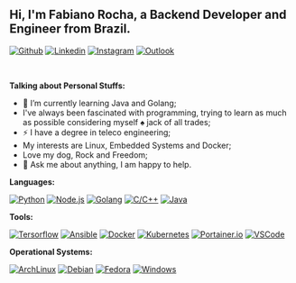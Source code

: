 ## Hi, I'm Fabiano Rocha, a Backend Developer and Engineer from Brazil.

[![Github](https://img.shields.io/badge/-Github-000?style=flat&logo=Github&logoColor=white)](https://github.com/fabiano182)
[![Linkedin](https://img.shields.io/badge/-LinkedIn-blue?style=flat&logo=Linkedin&logoColor=white)](https://www.linkedin.com/in/fabianoroch18)
[![Instagram](https://img.shields.io/badge/-Twitter-blue?style=flat&labelColor=blue&logo=twitter&logoColor=white)](https://www.twitter.com/_fabiano182)
[![Outlook](https://img.shields.io/badge/-Outlook-0078D4?style=flat&logo=Microsoft-Outlook&logoColor=white)](mailto:fabiano182@outlook.com)
<!-- [![Gmail](https://img.shields.io/badge/-Gmail-c14438?style=flat&logo=Gmail&logoColor=white)](mailto:fabiano.dev1@gmail.com) -->

&nbsp;

<!-- Talking about you -->
**Talking about Personal Stuffs:**

<!-- Any image aligned to the right. Beware the width -->
<!-- <img width="50%" height=50% align="right" alt="Github" src="https://i.pinimg.com/736x/82/93/9a/82939a6efd0f8652ef311ed84363b3fa.jpg" /> -->

- 🌱 I’m currently learning Java and Golang; 
- I've always been fascinated with programming, trying to learn as much as possible considering myself :spades: jack of all trades;
- ⚡️ I have a degree in teleco engineering;
- My interests are Linux, Embedded Systems and Docker;
- Love my dog, Rock and Freedom;
- 💬 Ask me about anything, I am happy to help.

**Languages:** 

[![Python](https://img.shields.io/static/v1?label=&message=Python&color=3C78A9&logo=python&logoColor=FFFFFF)](https://python.org)
[![Node.js](https://img.shields.io/static/v1?label=&message=Node.js&color=47d147&logo=node.js&logoColor=FFFFFF)](https://nodejs.org/en/)
[![Golang](https://img.shields.io/static/v1?label=&message=Golang&color=00acd7&logo=go&logoColor=FFFFFF)](https://golang.org/)
[![C/C++](https://img.shields.io/static/v1?label=&message=C/Cpp&color=b13c12&logo=cpp&logoColor=FFFFFF)]()
[![Java](https://img.shields.io/static/v1?label=&message=Java&color=b40a12&logo=java&logoColor=FFFFFF)]()

**Tools:** 

[![Tersorflow](https://img.shields.io/static/v1?label=&message=Tensorflow&color=ff7c00&logo=tensorflow&logoColor=FFFFFF)](tesorflow.org)
[![Ansible](https://img.shields.io/static/v1?label=&message=Ansible&color=FFFFFF&logo=ansible&logoColor=000000)](https://ansible.com)
[![Docker](https://img.shields.io/static/v1?label=&message=Docker&color=3C78A9&logo=docker&logoColor=FFFFFF)](https://www.docker.com/)
[![Kubernetes](https://img.shields.io/static/v1?label=&message=Kubernetes&color=326ce5&logo=kubernetes&logoColor=FFFFFF)](https://kubernets.io)
[![Portainer.io](https://img.shields.io/static/v1?label=&message=Portainer.io&color=13bef9&logo=portainer&logoColor=FFFFFF)](https://portainer.io)
[![VSCode](https://img.shields.io/static/v1?label=&message=VSCode&color=22a5f1&logo=visualstudiocode&logoColor=FFFFFF)](https://code.visualstudio.com/)

**Operational Systems:** 

[![ArchLinux](https://img.shields.io/static/v1?label=&message=Arch%20Linux&color=FFFFFF&logo=archlinux&logoColor=1793d0)](https://archlinux.org)
[![Debian](https://img.shields.io/static/v1?label=&message=Debian&color=4F4F4F&logo=debian&logoColor=FF0000)](https://debian.org)
[![Fedora](https://img.shields.io/static/v1?label=&message=Fedora&color=1795d0&logo=fedora&logoColor=FFFFFF)]()
[![Windows](https://img.shields.io/static/v1?label=&message=Windows&color=000000&logo=windows&logoColor=FFFFFF)](microsoft.com/windows)
